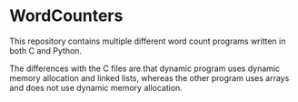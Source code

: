 # WordCounters
This repository contains multiple different word count programs written in both C and Python.

The differences with the C files are that dynamic program uses dynamic memory allocation and linked lists, whereas the other program uses arrays and does not use dynamic memory allocation. 
